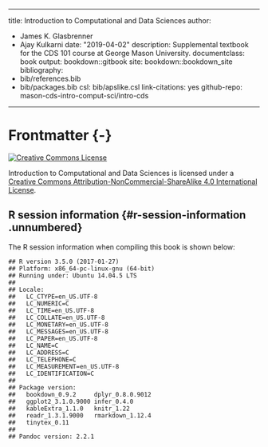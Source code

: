 
--- 
title: Introduction to Computational and Data Sciences
author:
  - James K. Glasbrenner
  - Ajay Kulkarni
date: "2019-04-02"
description: Supplemental textbook for the CDS 101 course at George Mason University.
documentclass: book
output: bookdown::gitbook
site: bookdown::bookdown_site
bibliography:
  - bib/references.bib
  - bib/packages.bib
csl: bib/apslike.csl
link-citations: yes
github-repo: mason-cds-intro-comput-sci/intro-cds
---

# Frontmatter {-}

<a rel="license" href="http://creativecommons.org/licenses/by-nc-sa/4.0/">
  <img alt="Creative Commons License" style="border-width:0" src="https://i.creativecommons.org/l/by-nc-sa/4.0/88x31.png" />
</a>

<span xmlns:dct="http://purl.org/dc/terms/" property="dct:title">Introduction to Computational and Data Sciences</span> is licensed under a <a rel="license" href="http://creativecommons.org/licenses/by-nc-sa/4.0/">Creative Commons Attribution-NonCommercial-ShareAlike 4.0 International License</a>.

## R session information {#r-session-information .unnumbered}

The R session information when compiling this book is shown below:


```
## R version 3.5.0 (2017-01-27)
## Platform: x86_64-pc-linux-gnu (64-bit)
## Running under: Ubuntu 14.04.5 LTS
## 
## Locale:
##   LC_CTYPE=en_US.UTF-8      
##   LC_NUMERIC=C              
##   LC_TIME=en_US.UTF-8       
##   LC_COLLATE=en_US.UTF-8    
##   LC_MONETARY=en_US.UTF-8   
##   LC_MESSAGES=en_US.UTF-8   
##   LC_PAPER=en_US.UTF-8      
##   LC_NAME=C                 
##   LC_ADDRESS=C              
##   LC_TELEPHONE=C            
##   LC_MEASUREMENT=en_US.UTF-8
##   LC_IDENTIFICATION=C       
## 
## Package version:
##   bookdown_0.9.2     dplyr_0.8.0.9012  
##   ggplot2_3.1.0.9000 infer_0.4.0       
##   kableExtra_1.1.0   knitr_1.22        
##   readr_1.3.1.9000   rmarkdown_1.12.4  
##   tinytex_0.11      
## 
## Pandoc version: 2.2.1
```
